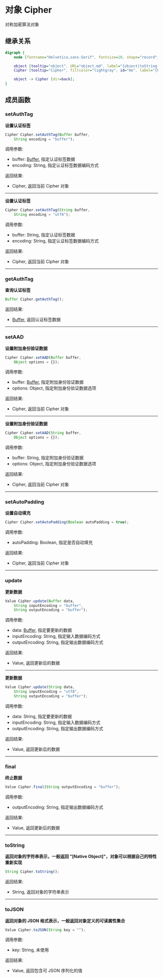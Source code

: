 # 对象 Cipher
对称加密算法对象

## 继承关系
```dot
digraph {
    node [fontname="Helvetica,sans-Serif", fontsize=10, shape="record", style="filled", fillcolor="white"];

    object [tooltip="object", URL="object.md", label="{object|toString()\ltoJSON()\l}"];
    Cipher [tooltip="Cipher", fillcolor="lightgray", id="me", label="{Cipher|setAuthTag()\lgetAuthTag()\lsetAAD()\lsetAutoPadding()\lupdate()\lfinal()\l}"];

    object -> Cipher [dir=back];
}
```

## 成员函数
        
### setAuthTag
**设置认证标签**

```JavaScript
Cipher Cipher.setAuthTag(Buffer buffer,
    String encoding = "buffer");
```

调用参数:
* buffer: [Buffer](Buffer.md), 指定认证标签数据
* encoding: String, 指定认证标签数据编码方式

返回结果:
* Cipher, 返回当前 Cipher 对象

--------------------------
**设置认证标签**

```JavaScript
Cipher Cipher.setAuthTag(String buffer,
    String encoding = "utf8");
```

调用参数:
* buffer: String, 指定认证标签数据
* encoding: String, 指定认证标签数据编码方式

返回结果:
* Cipher, 返回当前 Cipher 对象

--------------------------
### getAuthTag
**查询认证标签**

```JavaScript
Buffer Cipher.getAuthTag();
```

返回结果:
* [Buffer](Buffer.md), 返回认证标签数据

--------------------------
### setAAD
**设置附加身份验证数据**

```JavaScript
Cipher Cipher.setAAD(Buffer buffer,
    Object options = {});
```

调用参数:
* buffer: [Buffer](Buffer.md), 指定附加身份验证数据
* options: Object, 指定附加身份验证数据选项

返回结果:
* Cipher, 返回当前 Cipher 对象

--------------------------
**设置附加身份验证数据**

```JavaScript
Cipher Cipher.setAAD(String buffer,
    Object options = {});
```

调用参数:
* buffer: String, 指定附加身份验证数据
* options: Object, 指定附加身份验证数据选项

返回结果:
* Cipher, 返回当前 Cipher 对象

--------------------------
### setAutoPadding
**设置自动填充**

```JavaScript
Cipher Cipher.setAutoPadding(Boolean autoPadding = true);
```

调用参数:
* autoPadding: Boolean, 指定是否自动填充

返回结果:
* Cipher, 返回当前 Cipher 对象

--------------------------
### update
**更新数据**

```JavaScript
Value Cipher.update(Buffer data,
    String inputEncoding = "buffer",
    String outputEncoding = "buffer");
```

调用参数:
* data: [Buffer](Buffer.md), 指定要更新的数据
* inputEncoding: String, 指定输入数据编码方式
* outputEncoding: String, 指定输出数据编码方式

返回结果:
* Value, 返回更新后的数据

--------------------------
**更新数据**

```JavaScript
Value Cipher.update(String data,
    String inputEncoding = "utf8",
    String outputEncoding = "buffer");
```

调用参数:
* data: String, 指定要更新的数据
* inputEncoding: String, 指定输入数据编码方式
* outputEncoding: String, 指定输出数据编码方式

返回结果:
* Value, 返回更新后的数据

--------------------------
### final
**终止数据**

```JavaScript
Value Cipher.final(String outputEncoding = "buffer");
```

调用参数:
* outputEncoding: String, 指定输出数据编码方式

返回结果:
* Value, 返回更新后的数据

--------------------------
### toString
**返回对象的字符串表示，一般返回 "[Native Object]"，对象可以根据自己的特性重新实现**

```JavaScript
String Cipher.toString();
```

返回结果:
* String, 返回对象的字符串表示

--------------------------
### toJSON
**返回对象的 JSON 格式表示，一般返回对象定义的可读属性集合**

```JavaScript
Value Cipher.toJSON(String key = "");
```

调用参数:
* key: String, 未使用

返回结果:
* Value, 返回包含可 JSON 序列化的值

